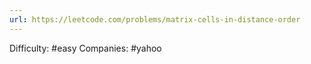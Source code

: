 ```yaml
---
url: https://leetcode.com/problems/matrix-cells-in-distance-order
---
```


Difficulty: #easy
Companies: #yahoo